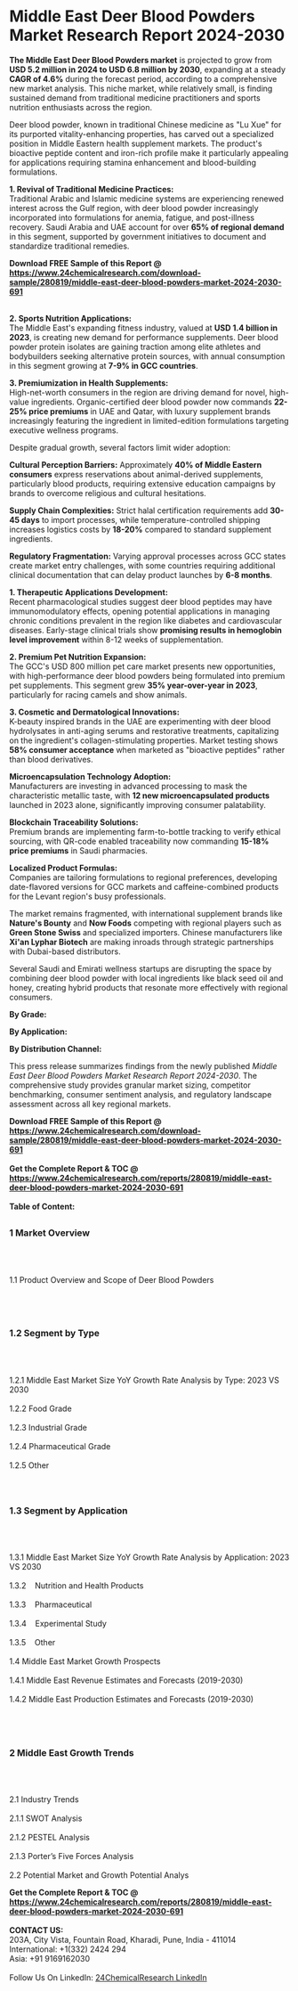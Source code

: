 <h1>Middle East Deer Blood Powders Market Research Report 2024-2030</h1><p><strong>The Middle East Deer Blood Powders market</strong> is projected to grow from <strong>USD 5.2 million in 2024 to USD 6.8 million by 2030</strong>, expanding at a steady <strong>CAGR of 4.6%</strong> during the forecast period, according to a comprehensive new market analysis. This niche market, while relatively small, is finding sustained demand from traditional medicine practitioners and sports nutrition enthusiasts across the region.</p><p>Deer blood powder, known in traditional Chinese medicine as "Lu Xue" for its purported vitality-enhancing properties, has carved out a specialized position in Middle Eastern health supplement markets. The product's bioactive peptide content and iron-rich profile make it particularly appealing for applications requiring stamina enhancement and blood-building formulations.</p><p><strong>1. Revival of Traditional Medicine Practices:</strong><br>
Traditional Arabic and Islamic medicine systems are experiencing renewed interest across the Gulf region, with deer blood powder increasingly incorporated into formulations for anemia, fatigue, and post-illness recovery. Saudi Arabia and UAE account for over <strong>65% of regional demand</strong> in this segment, supported by government initiatives to document and standardize traditional remedies.</p><div><b>Download FREE Sample of this Report @ 
            <a href="https://www.24chemicalresearch.com/download-sample/280819/middle-east-deer-blood-powders-market-2024-2030-691">
            https://www.24chemicalresearch.com/download-sample/280819/middle-east-deer-blood-powders-market-2024-2030-691</a></b></div><br><p><strong>2. Sports Nutrition Applications:</strong><br>
The Middle East's expanding fitness industry, valued at <strong>USD 1.4 billion in 2023</strong>, is creating new demand for performance supplements. Deer blood powder protein isolates are gaining traction among elite athletes and bodybuilders seeking alternative protein sources, with annual consumption in this segment growing at <strong>7-9% in GCC countries</strong>.</p><p><strong>3. Premiumization in Health Supplements:</strong><br>
High-net-worth consumers in the region are driving demand for novel, high-value ingredients. Organic-certified deer blood powder now commands <strong>22-25% price premiums</strong> in UAE and Qatar, with luxury supplement brands increasingly featuring the ingredient in limited-edition formulations targeting executive wellness programs.</p><p>Despite gradual growth, several factors limit wider adoption:</p><p><strong>Cultural Perception Barriers:</strong> Approximately <strong>40% of Middle Eastern consumers</strong> express reservations about animal-derived supplements, particularly blood products, requiring extensive education campaigns by brands to overcome religious and cultural hesitations.</p><p><strong>Supply Chain Complexities:</strong> Strict halal certification requirements add <strong>30-45 days</strong> to import processes, while temperature-controlled shipping increases logistics costs by <strong>18-20%</strong> compared to standard supplement ingredients.</p><p><strong>Regulatory Fragmentation:</strong> Varying approval processes across GCC states create market entry challenges, with some countries requiring additional clinical documentation that can delay product launches by <strong>6-8 months</strong>.</p><p><strong>1. Therapeutic Applications Development:</strong><br>
Recent pharmacological studies suggest deer blood peptides may have immunomodulatory effects, opening potential applications in managing chronic conditions prevalent in the region like diabetes and cardiovascular diseases. Early-stage clinical trials show <strong>promising results in hemoglobin level improvement</strong> within 8-12 weeks of supplementation.</p><p><strong>2. Premium Pet Nutrition Expansion:</strong><br>
The GCC's USD 800 million pet care market presents new opportunities, with high-performance deer blood powders being formulated into premium pet supplements. This segment grew <strong>35% year-over-year in 2023</strong>, particularly for racing camels and show animals.</p><p><strong>3. Cosmetic and Dermatological Innovations:</strong><br>
K-beauty inspired brands in the UAE are experimenting with deer blood hydrolysates in anti-aging serums and restorative treatments, capitalizing on the ingredient's collagen-stimulating properties. Market testing shows <strong>58% consumer acceptance</strong> when marketed as "bioactive peptides" rather than blood derivatives.</p><p><strong>Microencapsulation Technology Adoption:</strong><br>
    Manufacturers are investing in advanced processing to mask the characteristic metallic taste, with <strong>12 new microencapsulated products</strong> launched in 2023 alone, significantly improving consumer palatability.</p><p><strong>Blockchain Traceability Solutions:</strong><br>
    Premium brands are implementing farm-to-bottle tracking to verify ethical sourcing, with QR-code enabled traceability now commanding <strong>15-18% price premiums</strong> in Saudi pharmacies.</p><p><strong>Localized Product Formulas:</strong><br>
    Companies are tailoring formulations to regional preferences, developing date-flavored versions for GCC markets and caffeine-combined products for the Levant region's busy professionals.</p><p>The market remains fragmented, with international supplement brands like <strong>Nature's Bounty</strong> and <strong>Now Foods</strong> competing with regional players such as <strong>Green Stone Swiss</strong> and specialized importers. Chinese manufacturers like <strong>Xi'an Lyphar Biotech</strong> are making inroads through strategic partnerships with Dubai-based distributors.</p><p>Several Saudi and Emirati wellness startups are disrupting the space by combining deer blood powder with local ingredients like black seed oil and honey, creating hybrid products that resonate more effectively with regional consumers.</p><p><strong>By Grade:</strong></p><p><strong>By Application:</strong></p><p><strong>By Distribution Channel:</strong></p><p>This press release summarizes findings from the newly published <em>Middle East Deer Blood Powders Market Research Report 2024-2030</em>. The comprehensive study provides granular market sizing, competitor benchmarking, consumer sentiment analysis, and regulatory landscape assessment across all key regional markets.</p><div><b>Download FREE Sample of this Report @ 
            <a href="https://www.24chemicalresearch.com/download-sample/280819/middle-east-deer-blood-powders-market-2024-2030-691">
            https://www.24chemicalresearch.com/download-sample/280819/middle-east-deer-blood-powders-market-2024-2030-691</a></b></div><br><div><b>Get the Complete Report & TOC @ 
            <a href="https://www.24chemicalresearch.com/reports/280819/middle-east-deer-blood-powders-market-2024-2030-691">
            https://www.24chemicalresearch.com/reports/280819/middle-east-deer-blood-powders-market-2024-2030-691</a></b></div><br>
            <b>Table of Content:</b><p><h2><span style="font-size:16px"><strong>1 Market Overview&nbsp;&nbsp; &nbsp;</strong></span></h2><br />
<br />
<p>1.1 Product Overview and Scope of Deer Blood Powders&nbsp;</p><br />
<br />
<h2><strong><span style="font-size:16px">1.2 Segment by Type&nbsp;&nbsp; &nbsp;</span></strong></h2><br />
<br />
<p>1.2.1 Middle East Market Size YoY Growth Rate Analysis by Type: 2023 VS 2030&nbsp;&nbsp; &nbsp;<br /><br />
1.2.2 Food Grade&nbsp;&nbsp; &nbsp;<br /><br />
1.2.3 Industrial Grade<br /><br />
1.2.4 Pharmaceutical Grade<br /><br />
1.2.5 Other<br /><br />
<br />
<h2><span style="font-size:16px"><strong>1.3 Segment by Application&nbsp;&nbsp;</strong></span></h2><br />
<br />
<p>1.3.1 Middle East Market Size YoY Growth Rate Analysis by Application: 2023 VS 2030&nbsp;&nbsp; &nbsp;<br /><br />
1.3.2&nbsp;&nbsp; &nbsp;Nutrition and Health Products<br /><br />
1.3.3&nbsp;&nbsp; &nbsp;Pharmaceutical<br /><br />
1.3.4&nbsp;&nbsp; &nbsp;Experimental Study<br /><br />
1.3.5&nbsp;&nbsp; &nbsp;Other<br /><br />
1.4 Middle East Market Growth Prospects&nbsp;&nbsp; &nbsp;<br /><br />
1.4.1 Middle East Revenue Estimates and Forecasts (2019-2030)&nbsp;&nbsp; &nbsp;<br /><br />
1.4.2 Middle East Production Estimates and Forecasts (2019-2030)&nbsp;&nbsp;</p><br />
<br />
<h2><span style="font-size:16px"><strong>2 Middle East Growth Trends&nbsp;&nbsp; &nbsp;</strong></span></h2><br />
<br />
<p>2.1 Industry Trends&nbsp;&nbsp; &nbsp;<br /><br />
2.1.1 SWOT Analysis&nbsp;&nbsp; &nbsp;<br /><br />
2.1.2 PESTEL Analysis&nbsp;&nbsp; &nbsp;<br /><br />
2.1.3 Porter&rsquo;s Five Forces Analysis&nbsp;&nbsp; &nbsp;<br /><br />
2.2 Potential Market and Growth Potential Analys</p><div><b>Get the Complete Report & TOC @ 
            <a href="https://www.24chemicalresearch.com/reports/280819/middle-east-deer-blood-powders-market-2024-2030-691">
            https://www.24chemicalresearch.com/reports/280819/middle-east-deer-blood-powders-market-2024-2030-691</a></b></div><br><b>CONTACT US:</b><br>
            203A, City Vista, Fountain Road, Kharadi, Pune, India - 411014<br>
            International: +1(332) 2424 294<br>
            Asia: +91 9169162030 <br><br>
            Follow Us On LinkedIn: <a href="https://www.linkedin.com/company/24chemicalresearch/">24ChemicalResearch LinkedIn</a>